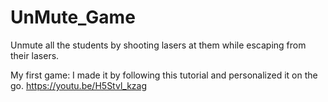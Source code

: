 # UnMute_Game
Unmute all the students by shooting lasers at them while escaping from their lasers.

My first game:
I made it by following this tutorial and personalized it on the go.
https://youtu.be/H5Stvl_kzag
